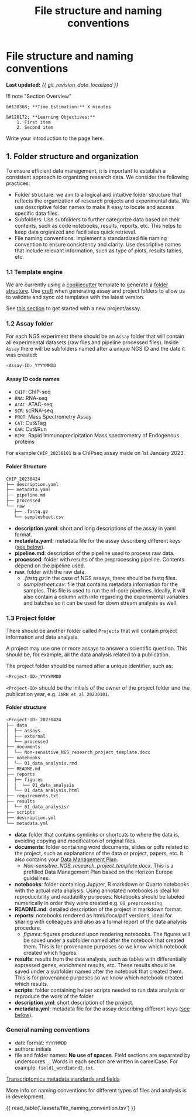 ﻿---
title: File structure and naming conventions
summary: In this lesson we discuss about how to organize your files and follow some naming recommendations.
---

<!--
# Put above to hide navigation (left), toc (right) or footer (bottom)

hide:
  - navigation 
  - toc
  - footer 

# You should hide the navigation if there are no subsections
# You should hide the Table of Contents if there are no important titles
-->

# File structure and naming conventions

**Last updated:** *{{ git_revision_date_localized }}*

!!! note "Section Overview"

    &#128368; **Time Estimation:** X minutes  

    &#128172; **Learning Objectives:**    
        1. First item  
        2. Second item  

    
Write your introduction to the page here.

## 1. Folder structure and organization

To ensure efficient data management, it is important to establish a consistent approach to organizing research data. We consider the following practices:

- Folder structure: we aim to a logical and intuitive folder structure that reflects the organization of research projects and experimental data. We use descriptive folder names to make it easy to locate and access specific data files.
- Subfolders: Use subfolders to further categorize data based on their contents, such as code notebooks, results, reports, etc. This helps to keep data organized and facilitates quick retrieval.
- File naming conventions: implement a standardized file naming convention to ensure consistency and clarity. Use descriptive names that include relevant information, such as type of plots, results tables, etc.

### 1.1 Template engine

We are currently using a [cookiecutter](https://github.com/cookiecutter/cookiecutter)
template to generate a [folder structure](https://github.com/brickmanlab/ngs-template).
Use [cruft](https://github.com/cruft/cruft) when generating assay and project folders to
allow us to validate and sync old templates with the latest version.

See [this section](./starting-assay-project.md) to get started with a new project/assay.

### 1.2 Assay folder

For each NGS experiment there should be an `Assay` folder that will contain all experimental datasets (raw files and pipeline processed files).
Inside `Assay` there will be subfolders named after a unique NGS ID and the date it was created:

```bash
<Assay-ID>_YYYYMMDD
```

#### Assay ID code names

- `CHIP`: ChIP-seq
- `RNA`: RNA-seq
- `ATAC`: ATAC-seq
- `SCR`: scRNA-seq
- `PROT`: Mass Spectrometry Assay
- `CAT`: Cut&Tag
- `CAR`: Cut&Run
- `RIME`: Rapid Immunoprecipitation Mass spectrometry of Endogenous proteins

<!-- **Note:** we do not know much about proteomics and mass spec data, neither imaging data.  -->

For example `CHIP_20230101` is a ChIPseq assay made on 1st January 2023.

#### Folder Structure

```bash
CHIP_20230424
├── description.yaml
├── metadata.yaml
├── pipeline.md
├── processed
└── raw
   ├── .fastq.gz
   └── samplesheet.csv
```

- **description.yaml**: short and long descriptions of the assay in yaml format.
- **metadata.yaml**: metadata file for the assay describing different keys ([see below](#21-assay-metadata-fields)).
- **pipeline.md**: description of the pipeline used to process raw data.
- **processed**: folder with results of the preprocessing pipeline. Contents depend on the pipeline used.
- **raw**: folder with the raw data.
    - *.fastq.gz*:In the case of NGS assays, there should be fastq files.
    - *samplesheet.csv*: file that contains metadata information for the samples. This file is used to run the nf-core pipelines. Ideally, it will also contain a column with info regarding the experimental variables and batches so it can be used for down stream analysis as well.

### 1.3 Project folder

There should be another folder called `Projects` that will contain project information and data analysis.

A project may use one or more assays to answer a scientific question. This should be, for example, all the data analysis related
to a publication.

The project folder should be named after a unique identifier, such as:

```bash
<Project-ID>_YYYYMMDD
```

`<Project-ID>` should be the initials of the owner of the project folder and the publication year, e.g. `JARH_et_al_20230101`.

#### **Folder structure**

```bash
<Project-ID>_20230424
├── data
│  ├── assays
│  ├── external
│  └── processed
├── documents
│  └── Non-sensitive_NGS_research_project_template.docx
├── notebooks
│  └── 01_data_analysis.rmd
├── README.md
├── reports
│  ├── figures
│  │  └── 01_data_analysis
│  └── 01_data_analysis.html
├── requirements.txt
├── results
│  └── 01_data_analysis/
├── scripts
├── description.yml
└── metadata.yml
```

- **data**: folder that contains symlinks or shortcuts to where the data is, avoiding copying and modification of original files.
- **documents**: folder containing word documents, slides or pdfs related to the project, such as explanations of the data or project, papers, etc. It also contains your [Data Management Plan](#8-create-a-data-management-plan).
    - *Non-sensitive_NGS_research_project_template.docx*. This is a prefilled Data Management Plan based on the Horizon Europe guidelines.
- **notebooks**: folder containing Jupyter, R markdown or Quarto notebooks with the actual data analysis. Using annotated notebooks is ideal for reproducibility and readability purposes. Notebooks should be labeled numerically in order they were created e.g. `00_preprocessing`
- **README.md**: detailed description of the project in markdown format.
- **reports**: notebooks rendered as html/docx/pdf versions, ideal for sharing with colleagues and also as a formal report of the data analysis procedure.
    - *figures*: figures produced upon rendering notebooks. The figures will be saved under a subfolder named after the notebook that created them. This is for provenance purposes so we know which notebook created which figures.
- **results**: results from the data analysis, such as tables with differentially expressed genes, enrichment results, etc. These results should be saved under a subfolder named after the notebook that created them. This is for provenance purposes so we know which notebook created which results.
- **scripts**: folder containing helper scripts needed to run data analysis or reproduce the work of the folder
- **description.yml**: short description of the project.
- **metadata.yml**: metadata file for the assay describing different keys ([see below](#22-project-metadata-fields)).

<!-- **Note**: maybe we can make an environment folder or put inside the scripts folder a Dockerfile that should give you an environment where you can reproduce the results of the folder? -->

<!-- **Note2**: shouldn't there be also a project_metadata.yaml here as well? also a project_description.yaml too? -->

### General naming conventions

- date format: `YYYYMMDD`
- authors: initials
- file and folder names: **No use of spaces**. Field sections are separated by underscores `_`. Words in each section are written in camelCase. For example: `field1_word1Word2.txt`.

[Transcriptomics metadata standards and fields](https://faircookbook.elixir-europe.org/content/recipes/interoperability/transcriptomics-metadata.html#analysis-metadata)

More info on naming conventions for different types of files and analysis is in development.

{{ read_table('./assets/file_naming_convention.tsv') }}